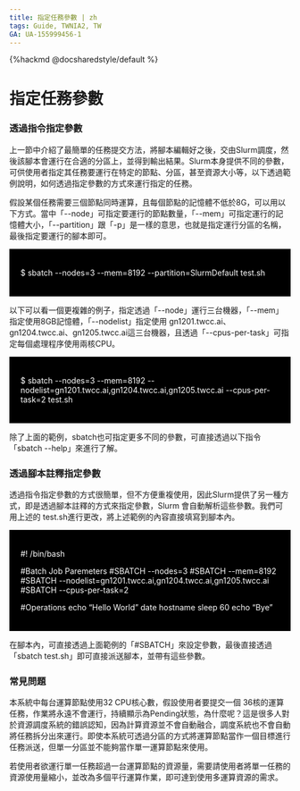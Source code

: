 ```yaml
---
title: 指定任務參數 | zh
tags: Guide, TWNIA2, TW
GA: UA-155999456-1
---
```


{%hackmd @docsharedstyle/default %}

# 指定任務參數

### 透過指令指定參數

上一節中介紹了最簡單的任務提交方法，將腳本編輯好之後，交由Slurm調度，然後該腳本會運行在合適的分區上，並得到輸出結果。Slurm本身提供不同的參數，可供使用者指定其任務要運行在特定的節點、分區，甚至資源大小等，以下透過範例說明，如何透過指定參數的方式來運行指定的任務。

假設某個任務需要三個節點同時運算，且每個節點的記憶體不低於8G，可以用以下方式。當中「--node」可指定要運行的節點數量，「--mem」可指定運行的記憶體大小，「--partition」跟「-p」是一樣的意思，也就是指定運行分區的名稱，最後指定要運行的腳本即可。

<div style="background-color:black;color:white;padding:20px;">

$ sbatch --nodes=3 --mem=8192 --partition=SlurmDefault test.sh

</div>


以下可以看一個更複雜的例子，指定透過「--node」運行三台機器，「--mem」指定使用8GB記憶體，「--nodelist」指定使用 gn1201.twcc.ai、gn1204.twcc.ai、gn1205.twcc.ai這三台機器，且透過「--cpus-per-task」可指定每個處理程序使用兩核CPU。

<div style="background-color:black;color:white;padding:20px;">

$ sbatch --nodes=3 --mem=8192 --nodelist=gn1201.twcc.ai,gn1204.twcc.ai,gn1205.twcc.ai --cpus-per-task=2 test.sh

</div>

除了上面的範例，sbatch也可指定更多不同的參數，可直接透過以下指令「sbatch --help」來進行了解。


### 透過腳本註釋指定參數

透過指令指定參數的方式很簡單，但不方便重複使用，因此Slurm提供了另一種方式，即是透過腳本註釋的方式來指定參數，Slurm 會自動解析這些參數。我們可用上述的 test.sh進行更改，將上述範例的內容直接填寫到腳本內。

<div style="background-color:black;color:white;padding:20px;">

#! /bin/bash

#Batch Job Paremeters
#SBATCH --nodes=3 
#SBATCH --mem=8192
#SBATCH --nodelist=gn1201.twcc.ai,gn1204.twcc.ai,gn1205.twcc.ai
#SBATCH --cpus-per-task=2

#Operations
echo “Hello World”
date
hostname
sleep 60
echo “Bye”

</div>


在腳本內，可直接透過上面範例的「#SBATCH」來設定參數，最後直接透過「sbatch test.sh」即可直接派送腳本，並帶有這些參數。

### 常見問題

本系統中每台運算節點使用32 CPU核心數，假設使用者要提交一個 36核的運算任務，作業將永遠不會運行，持續顯示為Pending狀態，為什麼呢？這是很多人對於資源調度系統的錯誤認知，因為計算資源並不會自動融合，調度系統也不會自動將任務拆分出來運行。即使本系統可透過分區的方式將運算節點當作一個目標進行任務派送，但單一分區並不能夠當作單一運算節點來使用。

若使用者欲運行單一任務超過一台運算節點的資源量，需要請使用者將單一任務的資源使用量縮小，並改為多個平行運算作業，即可達到使用多運算資源的需求。
